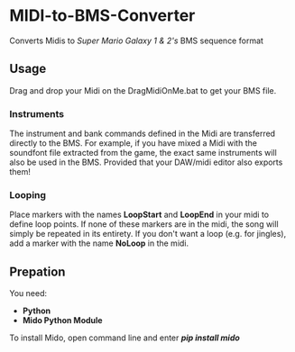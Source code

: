 # MIDI-to-BMS-Converter
Converts Midis to *Super Mario Galaxy 1 &amp; 2's* BMS sequence format

## Usage
Drag and drop your Midi on the DragMidiOnMe.bat to get your BMS file.
### Instruments
The instrument and bank commands defined in the Midi are transferred directly to the BMS.
For example, if you have mixed a Midi with the soundfont file extracted from the game, the exact same instruments will also be used in the BMS.
Provided that your DAW/midi editor also exports them!
### Looping
Place markers with the names **LoopStart** and **LoopEnd** in your midi to define loop points.
If none of these markers are in the midi, the song will simply be repeated in its entirety.
If you don't want a loop (e.g. for jingles), add a marker with the name **NoLoop** in the midi.

## Prepation
You need:
* **Python**
* **Mido Python Module**

To install Mido, open command line and enter ***pip install mido*** 

